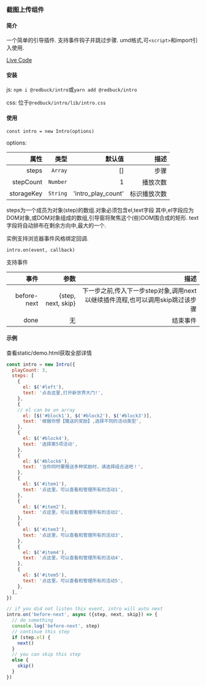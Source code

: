 ### 截图上传组件

#### 简介
一个简单的引导插件.
支持事件钩子并跳过步骤.
umd格式,可`<script>`和import引入使用.

[Live Code](https://codepen.io/xty1992a/pen/WWGdKX)

#### 安装
js: `npm i @redbuck/intro`或`yarn add @redbuck/intro`

css: 位于`@redbuck/intro/lib/intro.css`

#### 使用
```
const intro = new Intro(options)
```

options:

属性 | 类型 | 默认值|描述
--:|--:|--:|--:
steps| `Array` | []|步骤
stepCount|`Number`|1|播放次数
storageKey|`String`|'intro_play_count'|标识播放次数

steps为一个成员为对象(step)的数组.对象必须包含el,text字段
其中,el字段应为DOM对象,或DOM对象组成的数组,引导窗将聚焦这个(些)DOM围合成的矩形.
text字段将自动排布在剩余方向中,最大的一个.


实例支持浏览器事件风格绑定回调.
```
intro.on(event, callback)
```
支持事件

事件|参数|描述
--:|--:|--:|
before-next|{step, next, skip}|下一步之前,传入下一步step对象,调用next以继续插件流程,也可以调用skip跳过该步骤
done|无|结束事件

#### 示例
查看static/demo.html获取全部详情
```javascript
const intro = new Intro({
  playCount: 3,
  steps: [
	{
	  el: $('#left'),
	  text: '点击这里,打开新世界大门!',
	},
	{
	// el can be on array
	  el: [$('#block1'), $('#block2'), $('#block3')],
	  text: '根据你想【赠送的奖励】,选择不同的活动类型',
	},
	{
	  el: $('#block4'),
	  text: '选择第5项活动',
	},
	{
	  el: $('#block6'),
	  text: '当你同时要赠送多种奖励时，请选择组合送吧！',
	},
	{
	  el: $('#item1'),
	  text: '点这里，可以查看和管理所有的活动1',
	},
	{
	  el: $('#item2'),
	  text: '点这里，可以查看和管理所有的活动2',
	},
	{
	  el: $('#item3'),
	  text: '点这里，可以查看和管理所有的活动3',
	},
	{
	  el: $('#item4'),
	  text: '点这里，可以查看和管理所有的活动4',
	},
	{
	  el: $('#item5'),
	  text: '点这里，可以查看和管理所有的活动5',
	},
  ],
})

// if you did not listen this event, intro will auto next
intro.on('before-next', async ({step, next, skip}) => {
  // do something
  console.log('before-next', step)
  // continue this step
  if (step.el) {
	next()
  }
  // you can skip this step
  else {
	skip()
  }
})

```

